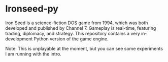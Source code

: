 # Ironseed-py
Iron Seed is a science-fiction DOS game from 1994, which was both developed and published by Channel 7.
Gameplay is real-time, featuring trading, diplomacy, and strategy.
This repository contains a very in-development Python version of the game engine.

Note: This is unplayable at the moment, but you can see some experiments I am running with the intro.
